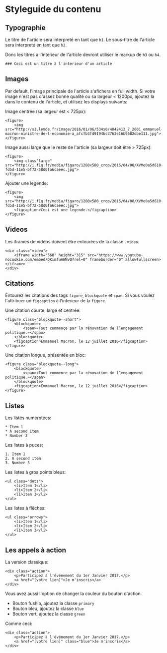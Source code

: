 # Styleguide du contenu

## Typographie
Le titre de l'article sera interpreté en tant que `h1`.
Le sous-titre de l'article sera interpreté en tant que `h2`.

Donc les titres à l'interieur de l'article devront utiliser le markup de `h3` ou `h4`.

```
### Ceci est un titre à l'interieur d'un article
```

## Images

Par default, l'image principale de l'article s'afichera en full width. Si votre image n'est pas
d'assez bonne qualité ou sa largeur < 1200px, ajoutez la dans le contenu de l'article, et utilisez les displays suivants:   

Image centrée (sa largeur est < 725px):
```
<figure>
    <img src="http://s1.lemde.fr/image/2016/01/06/534x0/4842412_7_2601_emmanuel-macron-ministre-de-l-economie-a_afcfb3fd9194bc3763e16b9682dbe111.jpg">
</figure>
```

Image aussi large que le reste de l'article (sa largeur doit être > 725px):
```
<figure>
    <img class"large" src="http://i.f1g.fr/media/figaro/1280x580_crop/2016/04/08/XVMe0a5d610-fd5d-11e5-bf72-58d0fa6caeec.jpg">
</figure>
```

Ajouter une legende:
```
<figure>
    <img src="http://i.f1g.fr/media/figaro/1280x580_crop/2016/04/08/XVMe0a5d610-fd5d-11e5-bf72-58d0fa6caeec.jpg">
    <figcaption>Ceci est une legende.</figcaption>
</figure>
```


## Videos

Les iframes de vidéos doivent être entourées de la classe `.video`.

```
<div class="video">
    <iframe width="560" height="315" src="https://www.youtube-nocookie.com/embed/DKimfuAWNvQ?rel=0" frameborder="0" allowfullscreen></iframe>
</div>
```

## Citations

Entourez les citations des tags `figure`, `blockquote` et `span`.
Si vous voulez l'attribuer un `figcaption` à l'interieur de la `figure`.


Une citation courte, large et centrée:
```
<figure class="blockquote--short">
    <blockquote>
        <span>«Tout commence par la rénovation de l’engagement politique.»</span>
    </blockquote>
    <figcaption>Emmanuel Macron, le 12 juillet 2016</figcaption>
</figure>
```

Une citation longue, présentée en bloc:
```
<figure class="blockquote--long">
    <blockquote>
        <span>«Tout commence par la rénovation de l’engagement politique.»</span>
    </blockquote>
    <figcaption>Emmanuel Macron, le 12 juillet 2016</figcaption>
</figure>
```

## Listes

Les listes numérotées:

```
* Item 1
* A second item
* Number 3
```

Les listes à puces:
```
1. Item 1
2. A second item
3. Number 3
```

Les listes à gros points bleus:

```
<ul class="dots">
    <li>Item 1</li>
    <li>Item 2</li>
    <li>Item 3</li>
</ul>
```

Les listes à flêches:

```
<ul class="arrows">
    <li>Item 1</li>
    <li>Item 2</li>
    <li>Item 3</li>
</ul>
```

## Les appels à action
La version classique:

```
<div class="action">
    <p>Participez à l'événement du 1er Janvier 2017.</p>
    <a href="[votre lien]">Je m'inscris</a>
</div>
```

Vous avez aussi l'option de changer la couleur du bouton d'action.
- Bouton fushia, ajoutez la classe `primary`
- Bouton bleu, ajoutez la classe `blue`
- Bouton vert, ajoutez la classe `green`

Comme ceci:

```
<div class="action">
    <p>Participez à l'événement du 1er Janvier 2017.</p>
    <a href="[votre lien]" class="blue">Je m'inscris</a>
</div>
```
